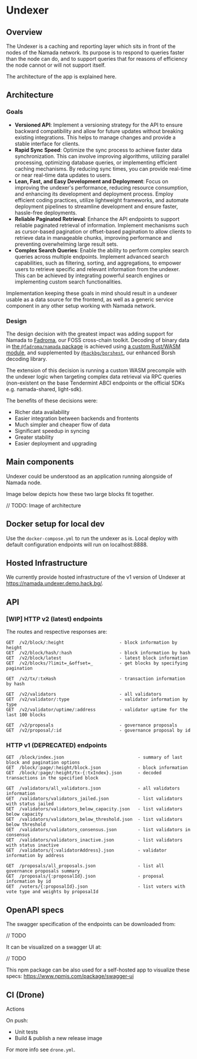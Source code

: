 # Undexer

## Overview
The Undexer is a caching and reporting layer which sits in front of the nodes of the Namada network. Its purpose is to respond to queries faster than the node can do, and to support queries that for reasons of efficiency the node cannot or will not support itself.

The architecture of the app is explained here.

## Architecture

### Goals
- **Versioned API**: Implement a versioning strategy for the API to ensure backward compatibility and allow for future updates without breaking existing integrations. This helps to manage changes and provide a stable interface for clients.
- **Rapid Sync Speed**: Optimize the sync process to achieve faster data synchronization. This can involve improving algorithms, utilizing parallel processing, optimizing database queries, or implementing efficient caching mechanisms. By reducing sync times, you can provide real-time or near real-time data updates to users.
- **Lean, Fast, and Easy Development and Deployment**: Focus on improving the undexer's performance, reducing resource consumption, and enhancing its development and deployment process. Employ efficient coding practices, utilize lightweight frameworks, and automate deployment pipelines to streamline development and ensure faster, hassle-free deployments.
- **Reliable Paginated Retrieval**: Enhance the API endpoints to support reliable paginated retrieval of information. Implement mechanisms such as cursor-based pagination or offset-based pagination to allow clients to retrieve data in manageable chunks, improving performance and preventing overwhelming large result sets.
- **Complex Search Queries**: Enable the ability to perform complex search queries across multiple endpoints. Implement advanced search capabilities, such as filtering, sorting, and aggregations, to empower users to retrieve specific and relevant information from the undexer. This can be achieved by integrating powerful search engines or implementing custom search functionalities.

Implementation keeping these goals in mind should result in a undexer usable as a data source for the frontend, as well as a generic service component in any other setup working with Namada network.

### Design
The design decision with the greatest impact was adding support for Namada to [Fadroma](https://fadroma.tech), our FOSS cross-chain toolkit. Decoding of binary data in [the `@fadroma/namada` package](https://www.npmjs.com/package/@fadroma/namada) is achieved using [a custom Rust/WASM module](https://github.com/hackbg/fadroma/tree/v2/packages/namada/src), and supplemented by [`@hackbg/borshest`](https://github.com/hackbg/toolbox/tree/main/borshest), our enhanced Borsh decoding library.

The extension of this decision is running a custom WASM precompile with the undexer logic when targeting complex data retrieval via RPC queries (non-existent on the base Tendermint ABCI endpoints or the official SDKs e.g. namada-shared, light-sdk).

The benefits of these decisions were:

- Richer data availability
- Easier integration between backends and frontents
- Much simpler and cheaper flow of data
- Significant speedup in syncing
- Greater stability
- Easier deployment and upgrading

## Main components
Undexer could be understood as an application running alongside of Namada node.

Image below depicts how these two large blocks fit together.

// TODO: Image of architecture

## Docker setup for local dev

Use the `docker-compose.yml` to run the undexer as is. Local deploy with default configuration endpoints will run on localhost:8888.

## Hosted Infrastructure

We currently provide hosted infrastructure of the v1 version of Undexer at https://namada.undexer.demo.hack.bg/.

## API

### [WIP] HTTP v2 (latest) endpoints
The routes and respective responses are:
```
GET  /v2/block/:height                     - block information by height
GET  /v2/block/hash/:hash                  - block information by hash
GET  /v2/block/latest                      - latest block information
GET  /v2/blocks/?limit=_&offset=_          - get blocks by specifying pagination

GET  /v2/tx/:txHash                        - transaction information by hash

GET  /v2/validators                        - all validators
GET  /v2/validator/:type                   - validator information by type
GET  /v2/validator/uptime/:address         - validator uptime for the last 100 blocks

GET  /v2/proposals                         - governance proposals
GET  /v2/proposal/:id                      - governance proposal by id
```

### HTTP v1 (DEPRECATED) endpoints
```
GET  /block/index.json                            - summary of last block and pagination options
GET  /block/:page/:height/block.json              - block information
GET  /block/:page/:height/tx-{:txIndex}.json      - decoded transactions in the specified block

GET  /validators/all_validators.json              - all validators information
GET  /validators/validators_jailed.json           - list validators with status jailed
GET  /validators/validators_below_capacity.json   - list validators below capacity
GET  /validators/validators_below_threshold.json  - list validators below threshold
GET  /validators/validators_consensus.json        - list validators in consensus
GET  /validators/validators_inactive.json         - list validators with status inactive
GET  /validators/{:validatorAddress}.json         - validator information by address

GET  /proposals/all_proposals.json                - list all governance proposals summary
GET  /proposals/{:proposalId}.json                - proposal information by id
GET  /voters/{:proposalId}.json                   - list voters with vote type and weights by proposalId
```

## OpenAPI specs
The swagger specification of the endpoints can be downloaded from:

// TODO

It can be visualized on a swagger UI at:

// TODO

This npm package can be also used for a self-hosted app to visualize these specs: https://www.npmjs.com/package/swagger-ui

## CI (Drone) 
Actions

On push:
- Unit tests
- Build & publish a new release image

For more info see `drone.yml`.